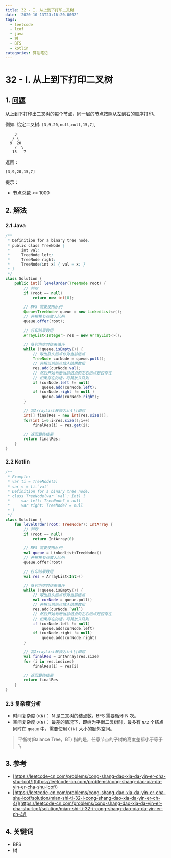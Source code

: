 ```yaml
---
title: 32 - I. 从上到下打印二叉树
date: '2020-10-13T23:16:20.000Z'
tags:
  - leetcode
  - lcof
  - java
  - 树
  - BFS
  - kotlin
categories: 算法笔记
---
```


# 32 - I. 从上到下打印二叉树

## 1. [问题](https://leetcode-cn.com/problems/cong-shang-dao-xia-da-yin-er-cha-shu-lcof/)

从上到下打印出二叉树的每个节点，同一层的节点按照从左到右的顺序打印。

例如: 给定二叉树: `[3,9,20,null,null,15,7]`,

```text
    3
   / \
  9  20
    /  \
   15   7
```

返回：

```text
[3,9,20,15,7]
```

提示：

* 节点总数 &lt;= 1000

## 2. 解法

### 2.1 Java

```java
/**
 * Definition for a binary tree node.
 * public class TreeNode {
 *     int val;
 *     TreeNode left;
 *     TreeNode right;
 *     TreeNode(int x) { val = x; }
 * }
 */
class Solution {
    public int[] levelOrder(TreeNode root) {
        // 判空
        if (root == null)
            return new int[0];

        // BFS 需要使用队列
        Queue<TreeNode> queue = new LinkedList<>();
        // 先把根节点放入队列
        queue.offer(root);

        // 打印结果数组
        ArrayList<Integer> res = new ArrayList<>();

        // 队列为空时结束循环
        while (!queue.isEmpty()) {
            // 取出队头结点作为当前结点
            TreeNode curNode = queue.poll();
            // 先把当前结点放入结果数组
            res.add(curNode.val);
            // 然后开始判断当前结点的左右结点是否存在
            // 如果存在的话，将其放入队列
            if (curNode.left != null)
                queue.add(curNode.left);
            if (curNode.right != null )
                queue.add(curNode.right);
        }

        // 将ArrayList转换为int[]即可
        int[] finalRes = new int[res.size()];
        for(int i=0;i<res.size();i++) 
            finalRes[i] = res.get(i);

        // 返回最终结果
        return finalRes;
    }
}
```

### 2.2 Kotlin

```kotlin
/**
 * Example:
 * var ti = TreeNode(5)
 * var v = ti.`val`
 * Definition for a binary tree node.
 * class TreeNode(var `val`: Int) {
 *     var left: TreeNode? = null
 *     var right: TreeNode? = null
 * }
 */
class Solution {
    fun levelOrder(root: TreeNode?): IntArray {
        // 判空
        if (root == null)
            return IntArray(0)

        // BFS 需要使用队列
        val queue = LinkedList<TreeNode>()
        // 先把根节点放入队列
        queue.offer(root)

        // 打印结果数组
        val res = ArrayList<Int>()

        // 队列为空时结束循环
        while (!queue.isEmpty()) {
            // 取出队头结点作为当前结点
            val curNode = queue.poll()
            // 先把当前结点放入结果数组
            res.add(curNode.`val`)
            // 然后开始判断当前结点的左右结点是否存在
            // 如果存在的话，将其放入队列
            if (curNode.left != null)
                queue.add(curNode.left)
            if (curNode.right != null)
                queue.add(curNode.right)
        }

        // 将ArrayList转换为int[]即可
        val finalRes = IntArray(res.size)
        for (i in res.indices)
            finalRes[i] = res[i]

        // 返回最终结果
        return finalRes
    }
}
```

### 2.3 复杂度分析

* 时间复杂度 `O(N)`： N 是二叉树的结点数，BFS 需要循环 N 次。
* 空间复杂度 `O(N)`： 最差的情况下，即树为平衡二叉树时，最多有 `N/2` 个结点同时在 `queue` 中，需要使用 `O(N)` 大小的额外空间。

> 平衡树\(Balance Tree，BT\) 指的是，任意节点的子树的高度差都小于等于1。

## 3. 参考

* [https://leetcode-cn.com/problems/cong-shang-dao-xia-da-yin-er-cha-shu-lcof/](https://leetcode-cn.com/problems/cong-shang-dao-xia-da-yin-er-cha-shu-lcof/)
* [https://leetcode-cn.com/problems/cong-shang-dao-xia-da-yin-er-cha-shu-lcof/solution/mian-shi-ti-32-i-cong-shang-dao-xia-da-yin-er-ch-4/](https://leetcode-cn.com/problems/cong-shang-dao-xia-da-yin-er-cha-shu-lcof/solution/mian-shi-ti-32-i-cong-shang-dao-xia-da-yin-er-ch-4/)

## 4. 关键词

* BFS
* 树

